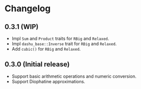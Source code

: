 # Changelog

## 0.3.1 (WIP)

- Impl `Sum` and `Product` traits for `RBig` and `Relaxed`.
- Impl `dashu_base::Inverse` trait for `RBig` and `Relaxed`.
- Add `cubic()` for `RBig` and `Relaxed`.

## 0.3.0 (Initial release)

- Support basic arithmetic operations and numeric conversion.
- Support Diophatine approximations.

